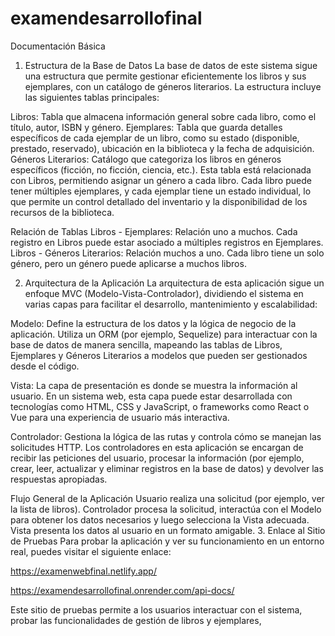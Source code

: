 # examendesarrollofinal
Documentación Básica
1. Estructura de la Base de Datos
La base de datos de este sistema sigue una estructura que permite gestionar eficientemente los libros y sus ejemplares, con un catálogo de géneros literarios. La estructura incluye las siguientes tablas principales:

Libros: Tabla que almacena información general sobre cada libro, como el título, autor, ISBN y género.
Ejemplares: Tabla que guarda detalles específicos de cada ejemplar de un libro, como su estado (disponible, prestado, reservado), ubicación en la biblioteca y la fecha de adquisición.
Géneros Literarios: Catálogo que categoriza los libros en géneros específicos (ficción, no ficción, ciencia, etc.). Esta tabla está relacionada con Libros, permitiendo asignar un género a cada libro.
Cada libro puede tener múltiples ejemplares, y cada ejemplar tiene un estado individual, lo que permite un control detallado del inventario y la disponibilidad de los recursos de la biblioteca.

Relación de Tablas
Libros - Ejemplares: Relación uno a muchos. Cada registro en Libros puede estar asociado a múltiples registros en Ejemplares.
Libros - Géneros Literarios: Relación muchos a uno. Cada libro tiene un solo género, pero un género puede aplicarse a muchos libros.


2. Arquitectura de la Aplicación
La arquitectura de esta aplicación sigue un enfoque MVC (Modelo-Vista-Controlador), dividiendo el sistema en varias capas para facilitar el desarrollo, mantenimiento y escalabilidad:

Modelo: Define la estructura de los datos y la lógica de negocio de la aplicación. Utiliza un ORM (por ejemplo, Sequelize) para interactuar con la base de datos de manera sencilla, mapeando las tablas de Libros, Ejemplares y Géneros Literarios a modelos que pueden ser gestionados desde el código.

Vista: La capa de presentación es donde se muestra la información al usuario. En un sistema web, esta capa puede estar desarrollada con tecnologías como HTML, CSS y JavaScript, o frameworks como React o Vue para una experiencia de usuario más interactiva.

Controlador: Gestiona la lógica de las rutas y controla cómo se manejan las solicitudes HTTP. Los controladores en esta aplicación se encargan de recibir las peticiones del usuario, procesar la información (por ejemplo, crear, leer, actualizar y eliminar registros en la base de datos) y devolver las respuestas apropiadas.

Flujo General de la Aplicación
Usuario realiza una solicitud (por ejemplo, ver la lista de libros).
Controlador procesa la solicitud, interactúa con el Modelo para obtener los datos necesarios y luego selecciona la Vista adecuada.
Vista presenta los datos al usuario en un formato amigable.
3. Enlace al Sitio de Pruebas
Para probar la aplicación y ver su funcionamiento en un entorno real, puedes visitar el siguiente enlace:

https://examenwebfinal.netlify.app/


https://examendesarrollofinal.onrender.com/api-docs/


Este sitio de pruebas permite a los usuarios interactuar con el sistema, probar las funcionalidades de gestión de libros y ejemplares,
